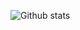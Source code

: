 ![Github stats](https://github-readme-stats.vercel.app/api?username=yourgotocoder&theme=highcontrast&show_icons=true&count_private=true_hide_rank=false_show_owner_true)